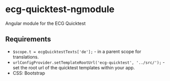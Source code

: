 ecg-quicktest-ngmodule
======================

Angular module for the ECG Quicktest

## Requirements

* ``$scope.t = ecgQuicktestTexts['de'];`` - in a parent scope for translations.
* ``urlConfigProvider.setTemplateRootUrl('ecg-quicktest', '../src/');`` - set the root url of the quicktest templates within your app.
* CSS: Bootstrap
